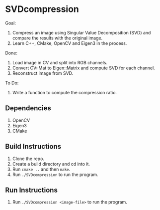 # SVDcompression

Goal: 
1. Compress an image using Singular Value Decomposition (SVD) and compare the results with the original image.
2. Learn C++, CMake, OpenCV and Eigen3 in the process.


Done:
1. Load image in CV and split into RGB channels.
2. Convert CV::Mat to Eigen::Matrix and compute SVD for each channel.
3. Reconstruct image from SVD.

To Do:
1. Write a function to compute the compression ratio.


## Dependencies
1. OpenCV
2. Eigen3
3. CMake

## Build Instructions
1. Clone the repo.
2. Create a build directory and cd into it.
3. Run `cmake ..` and then `make`.
4. Run `./SVDcompression` to run the program.

## Run Instructions
1. Run `./SVDcompression <image-file>` to run the program.